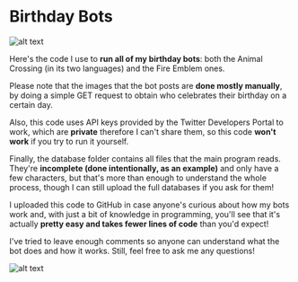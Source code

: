 # Birthday Bots

![alt text](https://i.imgur.com/0DaIxcD.jpg)

Here's the code I use to <b>run all of my birthday bots</b>: both the Animal Crossing (in its two languages) and the Fire Emblem ones.

Please note that the images that the bot posts are <b>done mostly manually</b>, by doing a simple GET request to obtain who celebrates their birthday on a certain day.

Also, this code uses API keys provided by the Twitter Developers Portal to work, which are <b>private</b> therefore I can't share them, so this code <b>won't work</b> if you try to run it yourself.

Finally, the database folder contains all files that the main program reads. They're <b>incomplete (done intentionally, as an example)</b> and only have a few characters, but that's more than enough to understand the whole process, though I can still upload the full databases if you ask for them!

I uploaded this code to GitHub in case anyone's curious about how my bots work and, with just a bit of knowledge in programming, you'll see that it's actually <b>pretty easy and takes fewer lines of code</b> than you'd expect!

I've tried to leave enough comments so anyone can understand what the bot does and how it works. Still, feel free to ask me any questions!

![alt text](https://i.imgur.com/0DaIxcD.jpg)
